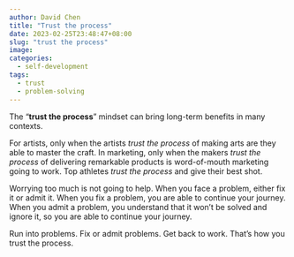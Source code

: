 ```yaml
---
author: David Chen
title: "Trust the process"
date: 2023-02-25T23:48:47+08:00
slug: "trust the process"
image: 
categories:
  - self-development
tags:
  - trust
  - problem-solving
---
```


The “**trust the process**” mindset can bring long-term benefits in many contexts.

For artists, only when the artists *trust the process* of making arts are they able to master the craft. In marketing, only when the makers *trust the process* of delivering remarkable products is word-of-mouth marketing going to work. Top athletes *trust the process* and give their best shot.

Worrying too much is not going to help. When you face a problem, either fix it or admit it. When you fix a problem, you are able to continue your journey. When you admit a problem, you understand that it won’t be solved and ignore it, so you are able to continue your journey.

Run into problems. Fix or admit problems. Get back to work. That’s how you trust the process.